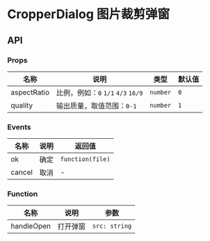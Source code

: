 # CropperDialog 图片裁剪弹窗

## API

### Props

| 名称          | 说明                           | 类型       | 默认值 |
|-------------|------------------------------|----------|-----|
| aspectRatio | 比例，例如：`0` `1/1` `4/3` `16/9` | `number` | `0` |
| quality     | 输出质量，取值范围：`0-1`              | `number` | `1` |

### Events

| 名称     | 说明  | 返回值              |
|--------|-----|------------------|
| ok     | 确定  | `function(file)` |
| cancel | 取消  | -                |

### Function

| 名称         | 说明   | 参数            |
|------------|------|---------------|
| handleOpen | 打开弹窗 | `src: string` |

